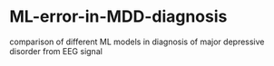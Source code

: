 # ML-error-in-MDD-diagnosis
comparison of different ML models in diagnosis of major depressive disorder from EEG signal

